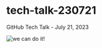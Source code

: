 # tech-talk-230721

GitHub Tech Talk - July 21, 2023

![we can do it!](https://octodex.github.com/images/mona-the-rivetertocat.png)
